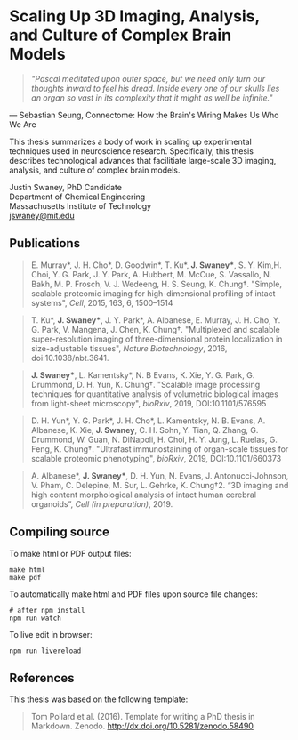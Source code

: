 # Scaling Up 3D Imaging, Analysis, and Culture of Complex Brain Models

> *"Pascal meditated upon outer space, but we need only turn our thoughts inward
> to feel his dread. Inside every one of our skulls lies an organ so vast in its
> complexity that it might as well be infinite."*  

― Sebastian Seung, Connectome: How the Brain's Wiring Makes Us Who We Are 

This thesis summarizes a body of work in scaling up experimental techniques used
in neuroscience research. Specifically, this thesis describes technological
advances that facilitiate large-scale 3D imaging, analysis, and culture of
complex brain models.

Justin Swaney, PhD Candidate  
Department of Chemical Engineering  
Massachusetts Institute of Technology  
jswaney@mit.edu

## Publications

> E. Murray*, J. H. Cho*, D. Goodwin*, T. Ku*, **J. Swaney\***, S. Y. Kim,H. Choi, Y. G. Park, J. Y. Park, A. Hubbert, M. McCue, S. Vassallo, N. Bakh, M. P. Frosch, V. J. Wedeeng, H. S. Seung, K. Chung†. "Simple, scalable proteomic imaging for high-dimensional profiling of intact systems", *Cell*, 2015, 163, 6, 1500–1514 

> T. Ku*, **J. Swaney\***, J. Y. Park*, A. Albanese, E. Murray, J. H. Cho, Y. G. Park, V. Mangena, J. Chen, K. Chung†. "Multiplexed and scalable super-resolution imaging of three-dimensional protein localization in size-adjustable tissues", *Nature Biotechnology*, 2016, doi:10.1038/nbt.3641. 

> **J. Swaney\***, L. Kamentsky*, N. B Evans, K. Xie, Y. G. Park, G. Drummond, D. H. Yun, K. Chung†. "Scalable image processing techniques for quantitative analysis of volumetric biological images from light-sheet microscopy", *bioRxiv*, 2019, DOI:10.1101/576595 

> D. H. Yun*, Y. G. Park*, J. H. Cho*, L. Kamentsky, N. B. Evans, A. Albanese, K. Xie, **J. Swaney**, C. H. Sohn, Y. Tian, Q. Zhang, G. Drummond, W. Guan, N. DiNapoli, H. Choi, H. Y. Jung, L. Ruelas, G. Feng, K. Chung†. "Ultrafast immunostaining of organ-scale tissues for scalable proteomic phenotyping", *bioRxiv*, 2019, DOI:10.1101/660373 

> A. Albanese*, **J. Swaney\***, D. H. Yun, N. Evans, J. Antonucci-Johnson, V. Pham, C. Delepine, M. Sur, L. Gehrke, K. Chung†2. “3D imaging and high content morphological analysis of intact human cerebral organoids”, *Cell (in preparation)*, 2019. 

## Compiling source

To make html or PDF output files:

```
make html
make pdf
```

To automatically make html and PDF files upon source file changes:

```
# after npm install
npm run watch
```

To live edit in browser:

```
npm run livereload
```

## References

This thesis was based on the following template:

> Tom Pollard et al. (2016). Template for writing a PhD thesis in Markdown. Zenodo. http://dx.doi.org/10.5281/zenodo.58490